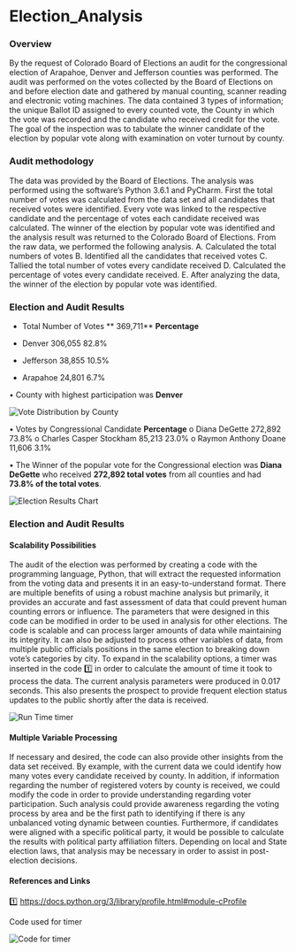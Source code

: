# Election_Analysis

### **Overview** ###
By the request of Colorado Board of Elections an audit for the congressional election of Arapahoe, Denver and Jefferson counties was performed. The audit was performed on the votes collected by the Board of Elections on and before election date and gathered by manual counting, scanner reading and electronic voting machines. The data contained 3 types of information; the unique Ballot ID assigned to every counted vote, the County in which the vote was recorded and the candidate who received credit for the vote. The goal of the inspection was to tabulate the winner candidate of the election by popular vote along with examination on voter turnout by county. 

### **Audit methodology** ###
The data was provided by the Board of Elections. The analysis was performed using the software’s Python 3.6.1 and PyCharm. First the total number of votes was calculated from the data set and all candidates that received votes were identified. Every vote was linked to the respective candidate and the percentage of votes each candidate received was calculated. The winner of the election by popular vote was identified and the analysis result was returned to the Colorado Board of Elections. 
From the raw data, we performed the following analysis. A. Calculated the total numbers of votes B. Identified all the candidates that received votes C. Tallied the total number of votes every candidate received D. Calculated the percentage of votes every candidate received. E. After analyzing the data, the winner of the election by popular vote was identified.

### **Election and Audit Results** ###
*	Total Number of Votes 	 	**	369,711**    **Percentage**

  *	Denver				306,055	    82.8%
  *	Jefferson 		  	  38,855		    10.5%
  *	Arapahoe 		  	  24,801		      6.7%


•	County with highest participation was **Denver**

![Vote Distribution by County](https://user-images.githubusercontent.com/85839235/125385532-ae947180-e368-11eb-8493-faf366717325.png)


•	Votes by Congressional Candidate		       **Percentage**
o	Diana DeGette	 	             272,892		73.8%
o	Charles Casper Stockham 	 85,213		23.0%
o	Raymon Anthony Doane 	 11,606		  3.1%

•	The Winner of the popular vote for the Congressional election was **Diana DeGette** who received **272,892 total votes** from all counties and had **73.8% of the total votes**. 

![Election Results Chart](https://user-images.githubusercontent.com/85839235/125385563-bf44e780-e368-11eb-8bb7-ddeb4c60144b.png)

### **Election and Audit Results** ###
   #### Scalability Possibilities ####
The audit of the election was performed by creating a code with the programming language, Python, that will extract the requested information from the voting data and presents it in an easy-to-understand format. There are multiple benefits of using a robust machine analysis but primarily, it provides an accurate and fast assessment of data that could prevent human counting errors or influence. 
The parameters that were designed in this code can be modified in order to be used in analysis for other elections. The code is scalable and can process larger amounts of data while maintaining its integrity. It can also be adjusted to process other variables of data, from multiple public officials positions in the same election to breaking down vote’s categories by city. To expand in the scalability options, a timer was inserted in the code 1️⃣ in order to calculate the amount of time it took to process the data. The current analysis parameters were produced in 0.017 seconds. This also presents the prospect to provide frequent election status updates to the public shortly after the data is received.

![Run Time timer](https://user-images.githubusercontent.com/85839235/125385668-ee5b5900-e368-11eb-81e2-536541164090.png)

   #### Multiple Variable Processing ####
If necessary and desired, the code can also provide other insights from the data set received. By example, with the current data we could identify how many votes every candidate received by county. In addition, if information regarding the number of registered voters by county is received, we could modify the code in order to provide understanding regarding voter participation.  Such analysis could provide awareness regarding the voting process by area and be the first path to identifying if there is any unbalanced voting dynamic between counties. 
Furthermore, if candidates were aligned with a specific political party, it would be possible to calculate the results with political party affiliation filters. Depending on local and State election laws, that analysis may be necessary in order to assist in post-election decisions. 

#### ****References and Links**** ####
1️⃣ https://docs.python.org/3/library/profile.html#module-cProfile

Code used for timer

![Code for timer](https://user-images.githubusercontent.com/85839235/125385878-5873fe00-e369-11eb-8cf3-329dd14fbb3d.png)

